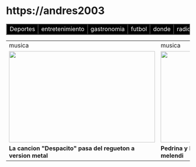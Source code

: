 # https://andres2003
<html>
<head>
<title>seleccionbar espaciod con tablas</title>
<table border=1 width=55% bgcolor=black>
<tr>
<td><font color=white><font color=white>Deportes    
</td><td><font color=white>entretenimiento</td><td><font color=white>gastronomia</td><td><font color=white>futbol</td><td><font color=white>donde</td><td><font color=white>radio</td><td><font color=white>tegnologia</td><td><font color=white>turismo</td>
</tr>
<table>
<tr>
<td>musica             </td><td>        musica </td>
</tr>

<tr>
<Td> <img src=" foto1.jpg" width="400" height="250"> </Td>
<Td> <img src=" foto2.jpg" width="400" height="250"> </Td>
</tr>
<tr>
<td><b>La cancion "Despacito" pasa del regueton a version metal </b></td><td><b>Pedrina y Rio seran teloneros del concierto de melendi</b></td>
